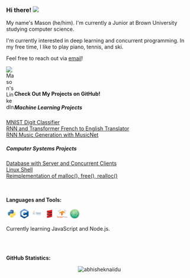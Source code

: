 ### Hi there! <img src="https://media.giphy.com/media/hvRJCLFzcasrR4ia7z/giphy.gif" width="25px">

My name's Mason (he/him). I'm currently a Junior at Brown University studying computer science.

I'm currently interested in deep learning and concurrent programming. In my free time, I like to play piano, tennis, and ski.

Feel free to reach out via [email](mailto:masontheburke@gmail.com)!

<a href="https://www.linkedin.com/in/mason--burke/">
  <img align="left" alt="Mason's LinkedIn" width="22px" src="https://raw.githubusercontent.com/peterthehan/peterthehan/master/assets/linkedin.svg" />
</a>
<br/>
<br/>
<br/>

**Check Out My Projects on GitHub!**

##### Machine Learning Projects

<a href="https://github.com/mason-burke/feed-forward-MNIST">
  MNIST Digit Classifier
</a>
<br/>

<a href="https://github.com/mason-burke/machine-translation">
  RNN and Transformer French to English Translator
</a>
<br/>

<a href="https://github.com/mason-burke/classically-deep">
  RNN Music Generation with MusicNet
</a>
<br/>

##### Computer Systems Projects

<a href="https://github.com/mason-burke/POSIX-database">
  Database with Server and Concurrent Clients
</a>
<br/>

<a href="https://github.com/mason-burke/shell">
  Linux Shell
</a>
<br/>

<a href="https://github.com/mason-burke/malloc">
  Reimplementation of malloc(), free(), realloc()
</a>
<br/>


<br/>
<br/>

**Languages and Tools:**

<code><img height="30" src="https://raw.githubusercontent.com/github/explore/80688e429a7d4ef2fca1e82350fe8e3517d3494d/topics/python/python.png"></code>
<code><img height="30" src="https://raw.githubusercontent.com/github/explore/80688e429a7d4ef2fca1e82350fe8e3517d3494d/topics/c/c.png"></code>
<code><img height="30" src="https://raw.githubusercontent.com/github/explore/80688e429a7d4ef2fca1e82350fe8e3517d3494d/topics/java/java.png"></code>
<code><img height="30" src="https://raw.githubusercontent.com/github/explore/80688e429a7d4ef2fca1e82350fe8e3517d3494d/topics/scala/scala.png"></code>
<code><img height="30" src="https://raw.githubusercontent.com/github/explore/80688e429a7d4ef2fca1e82350fe8e3517d3494d/topics/tensorflow/tensorflow.png"></code>
<code><img height="30" src="https://raw.githubusercontent.com/github/explore/80688e429a7d4ef2fca1e82350fe8e3517d3494d/topics/atom/atom.png"></code>

Currently learning JavaScript and Node.js.

<br/>
<br/>

**GitHub Statistics:**

<p align="center"> <img src="https://github-readme-stats.vercel.app/api?username=mason-burke&show_icons=true&theme=gotham" alt="abhisheknaiidu" />

<!--
**mason-burke/mason-burke** is a ✨ _special_ ✨ repository because its `README.md` (this file) appears on your GitHub profile.

Here are some ideas to get you started:

- 🔭 I’m currently working on ...
- 🌱 I’m currently learning ...
- 👯 I’m looking to collaborate on ...
- 🤔 I’m looking for help with ...
- 💬 Ask me about ...
- 📫 How to reach me: ...
- 😄 Pronouns: ...
- ⚡ Fun fact: ...
-->
